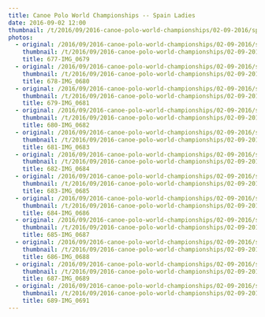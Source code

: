 ```yaml
---
title: Canoe Polo World Championships -- Spain Ladies 
date: 2016-09-02 12:00
thumbnail: /t/2016/09/2016-canoe-polo-world-championships/02-09-2016/spain-ladies/677-img_0679.jpg
photos:
  - original: /2016/09/2016-canoe-polo-world-championships/02-09-2016/spain-ladies/677-img_0679.jpg
    thumbnail: /t/2016/09/2016-canoe-polo-world-championships/02-09-2016/spain-ladies/677-img_0679.jpg
    title: 677-IMG_0679
  - original: /2016/09/2016-canoe-polo-world-championships/02-09-2016/spain-ladies/678-img_0680.jpg
    thumbnail: /t/2016/09/2016-canoe-polo-world-championships/02-09-2016/spain-ladies/678-img_0680.jpg
    title: 678-IMG_0680
  - original: /2016/09/2016-canoe-polo-world-championships/02-09-2016/spain-ladies/679-img_0681.jpg
    thumbnail: /t/2016/09/2016-canoe-polo-world-championships/02-09-2016/spain-ladies/679-img_0681.jpg
    title: 679-IMG_0681
  - original: /2016/09/2016-canoe-polo-world-championships/02-09-2016/spain-ladies/680-img_0682.jpg
    thumbnail: /t/2016/09/2016-canoe-polo-world-championships/02-09-2016/spain-ladies/680-img_0682.jpg
    title: 680-IMG_0682
  - original: /2016/09/2016-canoe-polo-world-championships/02-09-2016/spain-ladies/681-img_0683.jpg
    thumbnail: /t/2016/09/2016-canoe-polo-world-championships/02-09-2016/spain-ladies/681-img_0683.jpg
    title: 681-IMG_0683
  - original: /2016/09/2016-canoe-polo-world-championships/02-09-2016/spain-ladies/682-img_0684.jpg
    thumbnail: /t/2016/09/2016-canoe-polo-world-championships/02-09-2016/spain-ladies/682-img_0684.jpg
    title: 682-IMG_0684
  - original: /2016/09/2016-canoe-polo-world-championships/02-09-2016/spain-ladies/683-img_0685.jpg
    thumbnail: /t/2016/09/2016-canoe-polo-world-championships/02-09-2016/spain-ladies/683-img_0685.jpg
    title: 683-IMG_0685
  - original: /2016/09/2016-canoe-polo-world-championships/02-09-2016/spain-ladies/684-img_0686.jpg
    thumbnail: /t/2016/09/2016-canoe-polo-world-championships/02-09-2016/spain-ladies/684-img_0686.jpg
    title: 684-IMG_0686
  - original: /2016/09/2016-canoe-polo-world-championships/02-09-2016/spain-ladies/685-img_0687.jpg
    thumbnail: /t/2016/09/2016-canoe-polo-world-championships/02-09-2016/spain-ladies/685-img_0687.jpg
    title: 685-IMG_0687
  - original: /2016/09/2016-canoe-polo-world-championships/02-09-2016/spain-ladies/686-img_0688.jpg
    thumbnail: /t/2016/09/2016-canoe-polo-world-championships/02-09-2016/spain-ladies/686-img_0688.jpg
    title: 686-IMG_0688
  - original: /2016/09/2016-canoe-polo-world-championships/02-09-2016/spain-ladies/687-img_0689.jpg
    thumbnail: /t/2016/09/2016-canoe-polo-world-championships/02-09-2016/spain-ladies/687-img_0689.jpg
    title: 687-IMG_0689
  - original: /2016/09/2016-canoe-polo-world-championships/02-09-2016/spain-ladies/689-img_0691.jpg
    thumbnail: /t/2016/09/2016-canoe-polo-world-championships/02-09-2016/spain-ladies/689-img_0691.jpg
    title: 689-IMG_0691
---
```

